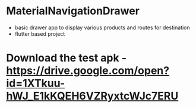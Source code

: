 # MaterialNavigationDrawer 
- basic drawer app to display various products and routes for destination
- flutter based project 

 # Download the test apk -https://drive.google.com/open?id=1XTkuu-hWJ_E1kKQEH6VZRyxtcWJc7ERU
